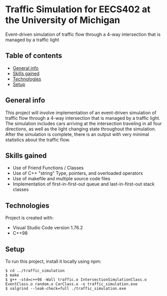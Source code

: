 # Traffic Simulation for EECS402 at the University of Michigan
Event-driven simulation of traffic flow through a 4-way intersection that is managed by a traffic light

## Table of contents
* [General info](#general-info)
* [Skills gained](#skills-gained)
* [Technologies](#technologies)
* [Setup](#setup)

## General info
This project will involve implementation of an event-driven simulation of traffic flow through a 4-way intersection that is managed by a traffic light. The simulation includes cars arriving at the intersection traveling in all four directions, as well as the light changing state throughout the simulation. After the simulation is complete, there is an output with very minimal statistics about the traffic flow.

## Skills gained
* Use of Friend Functions / Classes
* Use of C++ "string" Type, pointers, and overloaded operators
* Use of makefile and multiple source code files
* Implementation of first-in-first-out queue and last-in-first-out stack classes

## Technologies
Project is created with:
* Visual Studio Code version 1.76.2
* C++98
	
## Setup
To run this project, install it locally using npm:

```
$ cd ../traffic_simulation
$ make
$ g++ -std=c++98 -Wall traffic.o IntersectionSimulationClass.o EventClass.o random.o CarClass.o -o traffic_simulation.exe
$ valgrind --leak-check=full ./traffic_simulation.exe
```
